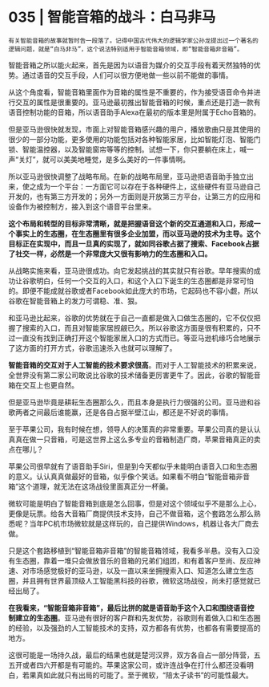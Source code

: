 # 035 | 智能音箱的战斗：白马非马

    有关智能音箱的故事就暂时告一段落了。记得中国古代伟大的逻辑学家公孙龙提出过一个著名的逻辑问题，就是“白马非马”，这个说法特别适用于智能音箱领域，即“智能音箱非音箱”。

智能音箱之所以能火起来，首先是因为以语音为媒介的交互手段有着天然独特的优势。通过语音的交互手段，人们可以很方便地做一些以前不能做的事情。

从这个角度看，智能音箱里面作为音箱的属性是不重要的，作为接受语音命令并进行交互的属性是很重要的。亚马逊最初推出智能音箱的时候，重点还是打造一款有语音控制功能的音箱，所以语音助手Alexa在最初的版本里是附属于Echo音箱的。

但是亚马逊很快就发现，市面上对智能音箱感兴趣的用户，播放歌曲只是其使用的很少的一部分功能，更多使用的功能包括对各种智能家居，比如智能灯泡、智能门锁、智能温控器，以及智能窗帘等等的控制。试想一下，你只要躺在床上，喊一声“关灯”，就可以美美地睡觉，是多么美好的一件事情啊。

所以亚马逊很快调整了战略布局。在新的战略布局里，亚马逊把语音助手独立出来，使之成为一个平台：一方面它可以存在于各种硬件上，这些硬件有亚马逊自己开发的，也有第三方开发的；另外一方面则是开放第三方平台，让第三方的应用和设备作为被控制方，接入到这个语音平台里来。

**这个布局和转型的目标非常清晰，就是把握语音这个新的交互通道和入口，形成一个事实上的生态圈，在生态圈里有很多企业加盟，而以亚马逊的技术为主导。这个目标正在实现中，而且一旦真的实现了，就如同谷歌占据了搜索、Facebook占据了社交一样，必然是一个非常庞大又很有影响力的生态圈和入口。**

从战略实施来看，亚马逊很成功。向它发起挑战的其实就只有谷歌。早年搜索的成功让谷歌明白，任何一个交互的入口，和这个入口下诞生的生态圈都是非常可怕的。即便不能成就谷歌或者Facebook如此庞大的市场，它起码也不容小觑，所以谷歌在智能音箱上的发力可谓稳、准、狠。

和亚马逊比起来，谷歌的优势就在于自己一直都是做入口做生态圈的，它不仅仅把握了搜索的入口，而且对智能家居觊觎已久。所以谷歌这方面是很有积累的，只不过一直没有找到正确打开这个智能家居入口的方式而已。等亚马逊机缘巧合地展示了这方面的打开方式，谷歌迅速杀入也就可以理解了。

**智能音箱的交互对于人工智能的技术要求很高**。而对于人工智能技术的积累来说，全世界没有第二家公司敢说比谷歌的技术储备更厉害更牛了。因此，谷歌的智能音箱在交互上也更自然。

但是亚马逊毕竟是耕耘生态圈那么久，而且本身是执行力很强的公司。亚马逊和谷歌两者之间最后谁能赢，还是各自占据半壁江山，都还是不好说的事情。

至于苹果公司，我有时候在想，领导人的决策真的非常重要。苹果公司真的是认认真真在做一只音箱，可是这世界上这么多专业的音箱制造厂商，苹果音箱真正的卖点在哪儿？

苹果公司很早就有了语音助手Siri，但是到今天都似乎未能明白语音入口和生态圈的意义。认认真真做最好的音箱，似乎像个笑话。如果看不明白“智能音箱非音箱”这个道理，就无法在这场战役里面真正分一杯羹。

微软可能是明白了智能音箱到底是怎么回事，但是对这个领域似乎不是那么上心，更像是玩票。给各大音箱厂商提供技术支持，自己不做音箱，这个套路怎么那么熟悉呢？当年PC机市场微软就是这样玩的，自己提供Windows，机器让各大厂商去做。

只是这个套路移植到“智能音箱非音箱”的智能音箱领域，我看多半悬。没有入口没有生态圈，靠着一堆只会做放音乐的音箱的兄弟们组团，和有着客户至尚、反应神速、对市场感觉极好的亚马逊，以及一直以来坐拥搜索入口、知道怎么建立生态圈，并且拥有世界最顶级人工智能黑科技的谷歌，微软这场战役，尚未打感觉就已经出局了。

**在我看来，“智能音箱非音箱”，最后比拼的就是语音助手这个入口和围绕语音控制建立的生态圈**。亚马逊有很好的客户群和先发优势，谷歌则有着做入口和生态圈的经验，以及强劲的人工智能技术的支持，双方都各有优势，也都各有需要提高的地方。

这很可能是一场持久战，最后的结果也就是楚河汉界，双方各自占一部分阵营，五五开或者四六开都是有可能的。苹果这家公司，或许连战争在打什么都还没看明白，若果真如此就只有出局的可能了。至于微软，“陪太子读书”的可能性最大。
    